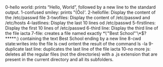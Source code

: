 0-hello world: prints “Hello, World”, followed by a new line to the standard output.
1-confused smiley: prints "(Ôo)'.
2-hellofile: Display the content of the /etc/passwd file
3-twofiles: Display the content of /etc/passwd and /etc/hosts
4-lastlines: Display the last 10 lines od /etc/passwd
5-firstlines: Display the first 10 lines of /etc/passwd
6-third line: Display the third line of the file iacta
7-file: creates a file named exactly \*\\'"Best School"\'\\*$\?\*\*\*\*\*:) containing the text Best School ending by a new line
8-cwd state:writes into the file ls cwd ontent the result of the command ls -la
9-duplicate last line: duplicates the last line of the file iacta
10-no more js: deletes all the regular files (not the directories) with a .js extension that are present in the current directory and all its subfolders.
